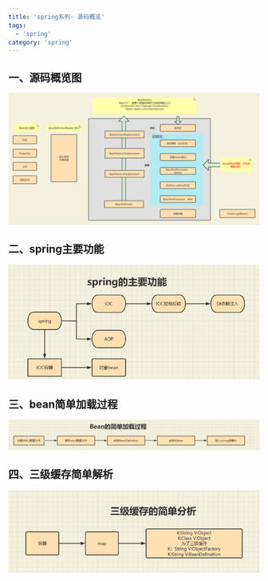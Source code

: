 ```yaml
---
title: 'spring系列- 源码概览'
tags:
  - 'spring'
category: 'spring'
---
```


## 一、源码概览图

![源码过程](./assets/b9ff481069fe47aeb375097beeda718d.png)

## 二、spring主要功能
![spring主要功能](./assets/547a9ce9ae04412988ef9df09edb3645.png)


## 三、bean简单加载过程
![bean简单加载过程](./assets/5adace8bb81b49dbb059075fa0103ff3.png)

## 四、三级缓存简单解析
![三级缓存简单解析](./assets/4fc7adb017c0491fa0afdaa0edfba051.png)

